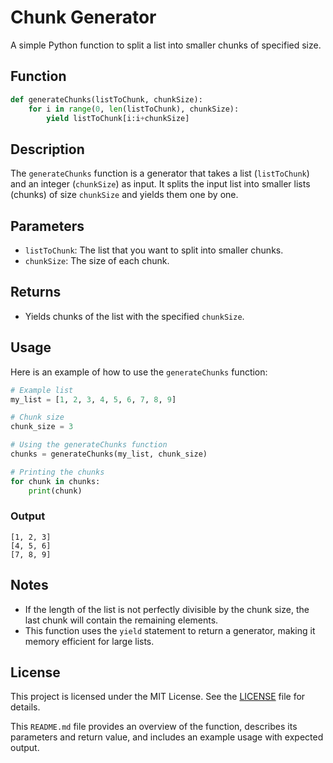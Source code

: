 
# Chunk Generator

A simple Python function to split a list into smaller chunks of specified size.

## Function

```python
def generateChunks(listToChunk, chunkSize):
    for i in range(0, len(listToChunk), chunkSize):
        yield listToChunk[i:i+chunkSize]
```

## Description

The `generateChunks` function is a generator that takes a list (`listToChunk`) and an integer (`chunkSize`) as input. It splits the input list into smaller lists (chunks) of size `chunkSize` and yields them one by one.

## Parameters

- `listToChunk`: The list that you want to split into smaller chunks.
- `chunkSize`: The size of each chunk.

## Returns

- Yields chunks of the list with the specified `chunkSize`.

## Usage

Here is an example of how to use the `generateChunks` function:

```python
# Example list
my_list = [1, 2, 3, 4, 5, 6, 7, 8, 9]

# Chunk size
chunk_size = 3

# Using the generateChunks function
chunks = generateChunks(my_list, chunk_size)

# Printing the chunks
for chunk in chunks:
    print(chunk)
```

### Output

```
[1, 2, 3]
[4, 5, 6]
[7, 8, 9]
```

## Notes

- If the length of the list is not perfectly divisible by the chunk size, the last chunk will contain the remaining elements.
- This function uses the `yield` statement to return a generator, making it memory efficient for large lists.

## License

This project is licensed under the MIT License. See the [LICENSE](LICENSE) file for details.


This `README.md` file provides an overview of the function, describes its parameters and return value, and includes an example usage with expected output.
